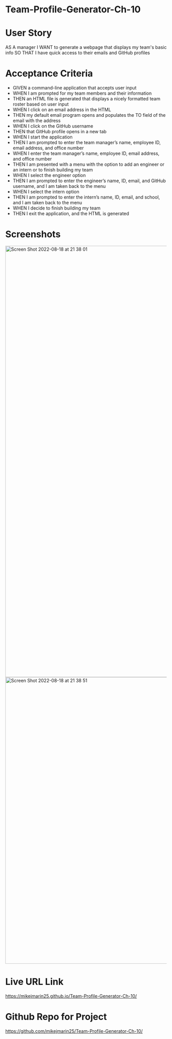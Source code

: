 # Team-Profile-Generator-Ch-10

# User Story
AS A manager
I WANT to generate a webpage that displays my team's basic info
SO THAT I have quick access to their emails and GitHub profiles


# Acceptance Criteria
- GIVEN a command-line application that accepts user input
- WHEN I am prompted for my team members and their information
- THEN an HTML file is generated that displays a nicely formatted team roster based on user input
- WHEN I click on an email address in the HTML
- THEN my default email program opens and populates the TO field of the email with the address
- WHEN I click on the GitHub username
- THEN that GitHub profile opens in a new tab
- WHEN I start the application
- THEN I am prompted to enter the team manager’s name, employee ID, email address, and office number
- WHEN I enter the team manager’s name, employee ID, email address, and office number
- THEN I am presented with a menu with the option to add an engineer or an intern or to finish building my team
- WHEN I select the engineer option
- THEN I am prompted to enter the engineer’s name, ID, email, and GitHub username, and I am taken back to the menu
- WHEN I select the intern option
- THEN I am prompted to enter the intern’s name, ID, email, and school, and I am taken back to the menu
- WHEN I decide to finish building my team
- THEN I exit the application, and the HTML is generated

# Screenshots

<img width="1341" alt="Screen Shot 2022-08-18 at 21 38 01" src="https://user-images.githubusercontent.com/105763252/185524033-2992bab0-534d-4ee1-9c00-fe805af1e217.png">


<img width="891" alt="Screen Shot 2022-08-18 at 21 38 51" src="https://user-images.githubusercontent.com/105763252/185524042-1a0fc1b3-b293-45e0-80de-3d7d04394662.png">

# Live URL Link
https://mikejmarin25.github.io/Team-Profile-Generator-Ch-10/

# Github Repo for Project
https://github.com/mikejmarin25/Team-Profile-Generator-Ch-10/




